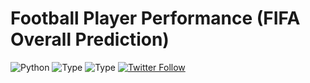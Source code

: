 # Football Player Performance (FIFA Overall Prediction)
![Python](https://img.shields.io/badge/python-2.x-orange.svg)
![Type](https://img.shields.io/badge/Machine-Learning-red.svg) ![Type](https://img.shields.io/badge/Type-Supervised-yellow.svg)
[![Twitter Follow](https://img.shields.io/twitter/follow/espadrine.svg?style=social&label=Follow)](https://twitter.com/jithinharidaas)